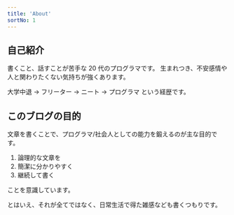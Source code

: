 ```yaml
---
title: 'About'
sortNo: 1
---
```


## 自己紹介

書くこと、話すことが苦手な 20 代のプログラマです。
生まれつき、不安感情や人と関わりたくない気持ちが強くあります。

大学中退 → フリーター → ニート → プログラマ という経歴です。

## このブログの目的

文章を書くことで、プログラマ/社会人としての能力を鍛えるのが主な目的です。

1. 論理的な文章を
2. 簡潔に分かりやすく
3. 継続して書く

ことを意識しています。

とはいえ、それが全てではなく、日常生活で得た雑感なども書くつもりです。
